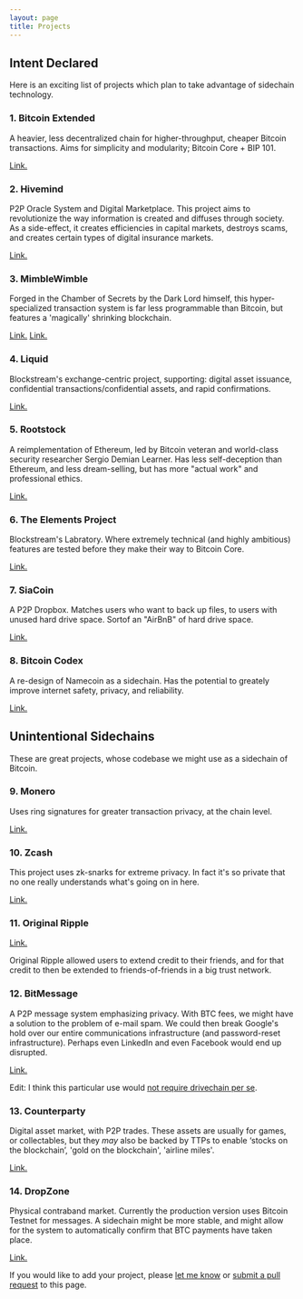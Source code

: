 ```yaml
---
layout: page
title: Projects
---
```




## Intent Declared

Here is an exciting list of projects which plan to take advantage of sidechain technology.

### 1. Bitcoin Extended

A heavier, less decentralized chain for higher-throughput, cheaper Bitcoin transactions. Aims for simplicity and modularity; Bitcoin Core + BIP 101.

[Link.](https://youtu.be/Gzg_u9gHc5Q?t=1h49m27s)

### 2. Hivemind

P2P Oracle System and Digital Marketplace. This project aims to revolutionize the way information is created and diffuses through society. As a side-effect, it creates efficiencies in capital markets, destroys scams, and creates certain types of digital insurance markets.

[Link.](http://bitcoinhivemind.com/)

### 3. MimbleWimble

Forged in the Chamber of Secrets by the Dark Lord himself, this hyper-specialized transaction system is far less programmable than Bitcoin, but features a 'magically' shrinking blockchain.

[Link.](https://download.wpsoftware.net/bitcoin/wizardry/mimblewimble.txt)
[Link.](https://github.com/ignopeverell/grin)

### 4. Liquid

Blockstream's exchange-centric project, supporting: digital asset issuance, confidential transactions/confidential assets, and rapid confirmations.

[Link.](https://elementsproject.org/)

### 5. Rootstock

A reimplementation of Ethereum, led by Bitcoin veteran and world-class security researcher Sergio Demian Learner. Has less self-deception than Ethereum, and less dream-selling, but has more "actual work" and professional ethics.

[Link.](http://www.rsk.co/)

### 6. The Elements Project

Blockstream's Labratory. Where extremely technical (and highly ambitious) features are tested before they make their way to Bitcoin Core.

[Link.](https://elementsproject.org/)

### 7. SiaCoin

A P2P Dropbox. Matches users who want to back up files, to users with unused hard drive space. Sortof an "AirBnB" of hard drive space.

[Link.](https://sia.tech/)

### 8. Bitcoin Codex

A re-design of Namecoin as a sidechain. Has the potential to greately improve internet safety, privacy, and reliability.

[Link.](http://www.truthcoin.info/blog/codex-identity-sidechain/)


## Unintentional Sidechains

These are great projects, whose codebase we might use as a sidechain of Bitcoin.

### 9. Monero

Uses ring signatures for greater transaction privacy, at the chain level.

[Link.](https://getmonero.org/)

### 10. Zcash

This project uses zk-snarks for extreme privacy. In fact it's so private that no one really understands what's going on in here.

[Link.](https://z.cash/)

### 11. Original Ripple

[Link.](https://bitcointalk.org/index.php?topic=297287.0)

Original Ripple allowed users to extend credit to their friends, and for that credit to then be extended to friends-of-friends in a big trust network.


### 12. BitMessage

A P2P message system emphasizing privacy. With BTC fees, we might have a solution to the problem of e-mail spam. We could then break Google's hold over our entire communications infrastructure (and password-reset infrastructure). Perhaps even LinkedIn and even Facebook would end up disrupted.

[Link.](https://bitmessage.org/wiki/Main_Page)

Edit: I think this particular use would [not require drivechain per se](https://twitter.com/Truthcoin/status/935670042141908993).

### 13. Counterparty

Digital asset market, with P2P trades. These assets are usually for games, or collectables, but they *may* also be backed by TTPs to enable ‘stocks on the blockchain’, 'gold on the blockchain', 'airline miles'.

[Link.](http://counterparty.io/)

### 14. DropZone

Physical contraband market. Currently the production version uses Bitcoin Testnet for messages. A sidechain might be more stable, and might allow for the system to automatically confirm that BTC payments have taken place.

[Link.](https://github.com/17Q4MX2hmktmpuUKHFuoRmS5MfB5XPbhod/dropzone-lib)


If you would like to add your project, please [let me know](https://twitter.com/Truthcoin) or [submit a pull request](https://github.com/drivechain-project/drivechain.info/blob/gh-pages/projects/index.md) to this page.